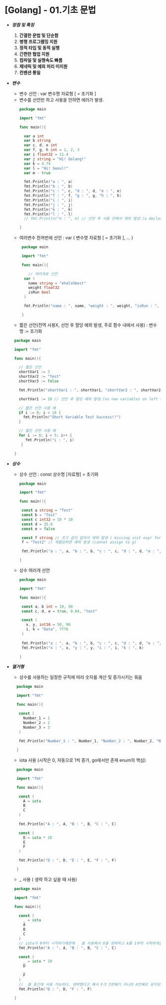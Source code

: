 # [Golang] - 01.기초 문법

* ___장점 및 특징___
  1. __간결한 문법 및 단순함__
  2. __병행 프로그램밍 지원__
  3. __정적 타입 및 동적 실행__
  4. __간편한 협업 지원__
  5. __컴파일 및 실행속도 빠름__
  6. __제네릭 및 예외 처리 미지원__
  7. __컨벤션 통일__


* ___변수___
  - 변수 선언 : var 변수명 자료형 [ = 초기화 ]
  - 변수를 선언만 하고 사용을 안하면 에러가 발생.
    ```go
    package main

    import "fmt"

    func main(){

      var a int
      var b string
      var c, d, e int
      var f, g, h int = 1, 2, 3
      var i float32 = 11.4
      var j string = "Hi! Golang!"
      var k = 4.74
      var l = "Hi! Seoul!"
      var m - true

      fmt.Println("a : ", a)
      fmt.Println("b : ", b)
      fmt.Println("c : ", c, "d : ", d, "e : ", e)
      fmt.Println("f : ", f, "g : ", g, "h : ", h)
      fmt.Println("i : ", i)
      fmt.Println("j : ", j)
      fmt.Println("k : ", k)
      fmt.Println("l : ", l)
      // fmt.Println("m : ", m) // 선언 후 사용 안해서 에외 발생.(a declared but not used)

    }
    ``` 
  - 여러변수 한꺼번에 선언 : var ( 변수명 자료형 [ = 초기화 ], ... )
    ```go
     package main

     import "fmt"

     func main(){

        // 여러개로 선언
      var (
        name string = "ehalshbest"
        weight float32
        isRun bool
      )

      fmt.Println("name : ", name, "weight : ", weight, "isRun : ", isRun)

     }
    ``` 
  - 짧은 선언(전역 사용X, 선언 후 할당 예외 발생, 주로 함수 내에서 사용) : 변수명 := 초기화
   ```go
    package main

    import "fmt"

    func main(){

      // 짧은 선언
      shortVar1 := 3
      shortVar2 := "Test"
      shortVar3 := false

      fmt.Println("shortVar1 : ", shortVar1, "shortVar2 : ", shortVar2, "isRun : ", shortVar3)

      shortVar1 := 10 // 선언 후 할당 예외 발생.(no new variables on left side of :=)

      // 짧은 선언 사용 예
      if i := 0; i < 10 {
        fmt.Println("Short Variable Test Success!!")
      }

      // 짧은 선언 사용 예
      for i := 0; i < 5; i++ {
	     fmt.Println("i : ", i)
	   }

    }
   ``` 

* ___상수___
  - 상수 선언 : const 상수명 [자료형] = 초기화
     ```go
     package main

     import "fmt"

     func main(){

      const a string = "Test"
      const b = "Test"
      const c int32 = 10 * 10
      const d = 35.6
      const e = false

      const f string // 초기 값이 없어서 에외 발생 ( missing init expr for g )
      f = "Test2" // 재할당하면 예외 발생 (cannot assign to g)

      fmt.Println("a : ", a, "b : ", b, "c : ", c, "d : ", d, "e : ", e)

     }
     ``` 
  - 상수 여러개 선언
     ```go
     package main

     import "fmt"

     func main(){

      const a, b int = 10, 90
      const c, d, e = true, 0.84, "test"

      const (
        x, y, int16 = 50, 90
        i, k = "Data", 7776
      )
      
      fmt.Println("a : ", a, "b : ", b, "c : ", c, "d : ", d, "e : ", e)
      fmt.Println("x : ", x, "y : ", y, "i : ", i, "k : ", k)

     }
     ```


* ___열거형___
  -  상수를 사용하는 일정한 규칙에 따라 숫자를 계산 및 증가시키는 묶음
   ```go
     package main

     import "fmt"

     func main(){

      const (
        Number_1 = 1
        Number_2 = 2
        Number_3 = 3
      )
      
      fmt.Println("Number_1 : ", Number_1, "Number_2 : ", Number_2, "Number_3 : ", Number_1)

     }
     ```
  -  iota 사용 (시작은 0, 자동으로 1씩 증가, go에서만 존재 enum의 핵심)
   ```go
     package main

     import "fmt"

     func main(){

      const (
        A = iota
        B
        C
      )
      
      fmt.Println("A : ", A, "B : ", B, "C : ", C)

      const (
        D = iota * 10
        E
        F
      )

      fmt.Println("D : ", D, "E : ", E, "F : ", F)

     }
     ```
  -  _ 사용 ( 생략 하고 싶을 때 사용)
  ```go
   package main

   import "fmt"

   func main(){

     const (
       _ = iota
       A
       B
       C
     )
     // iota가 0부터 시작하기때문에 _ 을 사용해서 0을 생략하고 A를 1부터 시작하게끔
     fmt.Println("A : ", A, "B : ", B, "C : ", C)

     const (
       _ = iota * 10
       D
       _
       F
     )
     // _를 중간에 사용 가능하다, 생략했다고 해서 F가 3번째가 아니라 4번째로 유지된다.
     fmt.Println("D : ", D, "F : ", F)

   }
  ```